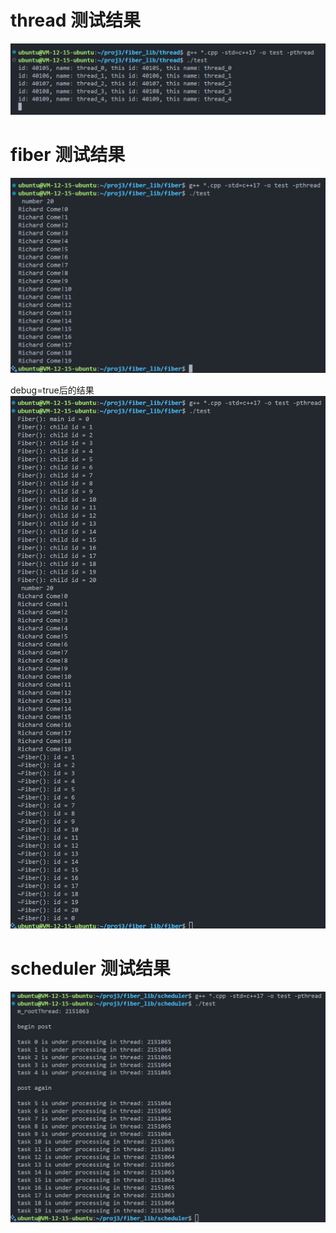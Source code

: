 # thread 测试结果
![alt text](image.png)

# fiber 测试结果
![alt text](image-1.png)

debug=true后的结果
![alt text](image-2.png)

# scheduler 测试结果
![alt text](image-3.png)